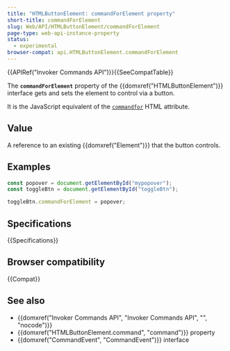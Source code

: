 ```yaml
---
title: "HTMLButtonElement: commandForElement property"
short-title: commandForElement
slug: Web/API/HTMLButtonElement/commandForElement
page-type: web-api-instance-property
status:
  - experimental
browser-compat: api.HTMLButtonElement.commandForElement
---
```


{{APIRef("Invoker Commands API")}}{{SeeCompatTable}}

The **`commandForElement`** property of the {{domxref("HTMLButtonElement")}} interface gets and sets the element to control via a button.

It is the JavaScript equivalent of the [`commandfor`](/en-US/docs/Web/HTML/Element/button#commandfor) HTML attribute.

## Value

A reference to an existing {{domxref("Element")}} that the button controls.

## Examples

```js
const popover = document.getElementById("mypopover");
const toggleBtn = document.getElementById("toggleBtn");

toggleBtn.commandForElement = popover;
```

## Specifications

{{Specifications}}

## Browser compatibility

{{Compat}}

## See also

- {{domxref("Invoker Commands API", "Invoker Commands API", "", "nocode")}}
- {{domxref("HTMLButtonElement.command", "command")}} property
- {{domxref("CommandEvent", "CommandEvent")}} interface
